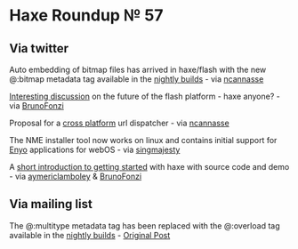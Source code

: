 [_template]: ../templates/roundup.html
# Haxe Roundup № 57

## Via twitter
Auto embedding of bitmap files has arrived in haxe/flash with the new @:bitmap metadata tag available in the [nightly builds][link 1] - via [ncannasse][link 2]

[Interesting discussion][link 3] on the future of the flash platform - haxe anyone? - via [BrunoFonzi][link 4]

Proposal for a [cross platform][link 5] url dispatcher - via [ncannasse][link 6]

The NME installer tool now works on linux and contains initial support for [Enyo][link 7] applications for webOS - via [singmajesty][link 8]

A [short introduction to getting started][link 9] with haxe with source code and demo - via [aymericlamboley][link 10] &amp; [BrunoFonzi][link 11]

## Via mailing list
The @:multitype metadata tag has been replaced with the @:overload tag available in the [nightly builds][link 12] - [Original Post][link 13]

[link 1]: http://haxe.cmt.tc/ "haxe nightly builds"
[link 2]: http://www.twitter.com/#!/ncannasse "@ncannasse"
[link 3]: https://plus.google.com/u/0/101442860925536092201/posts/7fXxXgBEKUr "Future of the Flash Platform"
[link 4]: http://www.twitter.com/#!/BrunoFonzi "@BrunoFonzi"
[link 5]: http://haxe.org/manual/dispatch "Proposal for a cross platform url dispatcher"
[link 6]: http://www.twitter.com/#!/ncannasse "@ncannasse"
[link 7]: http://www.engadget.com/2011/02/09/webos-enyo-framework-free-to-developers-today-brings-pixel-dens/ "What is Enyo?"
[link 8]: http://www.twitter.com/#!/singmajesty "@singmajesty"
[link 9]: http://www.aymericlamboley.fr/blog/starting-with-haxe/ "Getting started with haxe - source code and demos included"
[link 10]: http://www.twitter.com/aymericlamboley "@aymericlamboley"
[link 11]: http://www.twitter.com/#!/BrunoFonzi "@BrunoFonzi"
[link 12]: http://haxe.cmt.tc/ "haxe nightly builds"
[link 13]: http://haxe.1354130.n2.nabble.com/Replaced-multitype-by-overload-td6636016.html "@:multitype replaced with @:overload"


